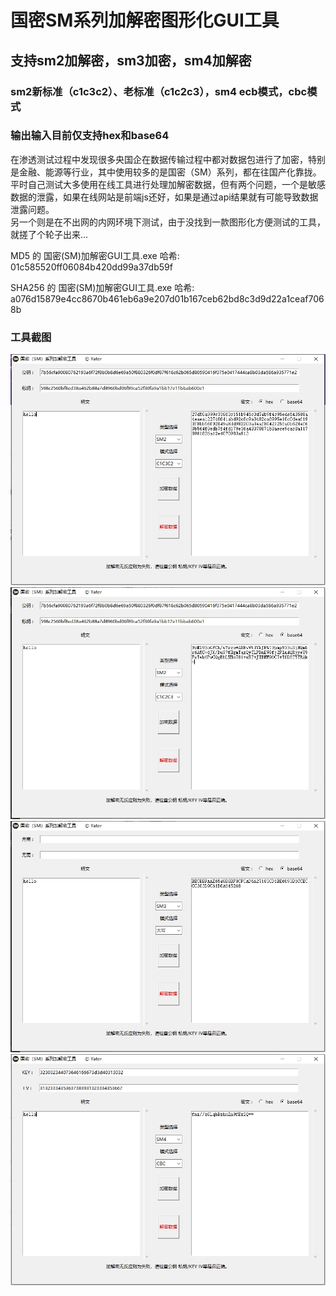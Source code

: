 # 国密SM系列加解密图形化GUI工具
## 支持sm2加解密，sm3加密，sm4加解密
### sm2新标准（c1c3c2）、老标准（c1c2c3），sm4 ecb模式，cbc模式
### 输出输入目前仅支持hex和base64

在渗透测试过程中发现很多央国企在数据传输过程中都对数据包进行了加密，特别是金融、能源等行业，其中使用较多的是国密（SM）系列，都在往国产化靠拢。<br>
平时自己测试大多使用在线工具进行处理加解密数据，但有两个问题，一个是敏感数据的泄露，如果在线网站是前端js还好，如果是通过api结果就有可能导致数据泄露问题。<br>
另一个则是在不出网的内网环境下测试，由于没找到一款图形化方便测试的工具，就搓了个轮子出来...<br>


MD5 的 国密(SM)加解密GUI工具.exe 哈希:
01c585520ff06084b420dd99a37db59f

SHA256 的 国密(SM)加解密GUI工具.exe 哈希:
a076d15879e4cc8670b461eb6a9e207d01b167ceb62bd8c3d9d22a1ceaf7068b


### 工具截图

![sm2](img/sm2-hex.png)<br>
![sm2](img/sm2-base64.png)<br>
![sm3](img/sm3.png)<br>
![sm4](img/sm4.png)<br>
